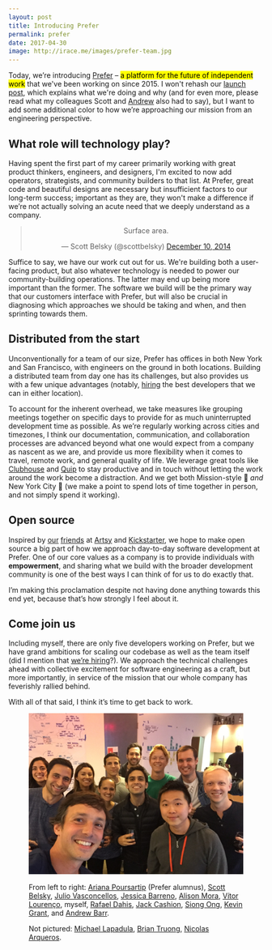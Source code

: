 ```yaml
---
layout: post
title: Introducing Prefer
permalink: prefer
date: 2017-04-30
image: http://irace.me/images/prefer-team.jpg
---
```


Today, we’re introducing [Prefer](http://prefer.com/) – <mark>a platform for the future of independent work</mark> that we've been working on since 2015. I won't rehash our [launch post](https://medium.com/@prefer/introducing-prefer-connecting-people-and-professionals-through-trusted-referrals-725d35a91bbf), which explains what we're doing and why (and for even more, please read what my colleagues Scott and [Andrew](https://medium.com/@andrewmbarr/andrew-launch-post-523693b00a2b) also had to say), but I want to add some additional color to how we’re approaching our mission from an engineering perspective.

## What role will technology play?

Having spent the first part of my career primarily working with great product thinkers, engineers, and designers, I'm excited to now add operators, strategists, and community builders to that list. At Prefer, great code and beautiful designs are necessary but insufficient factors to our long-term success; important as they are, they won't make a difference if we’re not actually solving an acute need that we deeply understand as a company.

<center class="centered-tweet"><blockquote class="twitter-tweet" lang="en"><p>Surface area.</p>&mdash; Scott Belsky (@scottbelsky) <a href="https://twitter.com/scottbelsky/status/853944760410746885">December 10, 2014</a></blockquote> <script async src="//platform.twitter.com/widgets.js" charset="utf-8"></script></center>

Suffice to say, we have our work cut out for us. We're building both a user-facing product, but also whatever technology is needed to power our community-building operations. The latter may end up being more important than the former. The software we build will be the primary way that our customers interface with Prefer, but will also be crucial in diagnosing which approaches we should be taking and when, and then sprinting towards them.

## Distributed from the start

Unconventionally for a team of our size, Prefer has offices in both New York and San Francisco, with engineers on the ground in both locations. Building a distributed team from day one has its challenges, but also provides us with a few unique advantages (notably, [hiring](http://prefer.com/jobs) the best developers that we can in either location).

To account for the inherent overhead, we take measures like grouping meetings together on specific days to provide for as much uninterrupted development time as possible. As we’re regularly working across cities and timezones, I think our documentation, communication, and collaboration processes are advanced beyond what one would expect from a company as nascent as we are, and provide us more flexibility when it comes to travel, remote work, and general quality of life. We leverage great tools like [Clubhouse](http://clubhouse.io/) and [Quip](http://quip.com/) to stay productive and in touch without letting the work around the work become a distraction. And we get both Mission-style 🌯 *and* New York City 🍕 (we make a point to spend lots of time together in person, and not simply spend it working).

## Open source

Inspired by [our](https://twitter.com/orta) [friends](https://twitter.com/mbrandonw) at [Artsy](http://artsy.github.io/open-source/) and [Kickstarter](https://kickstarter.engineering/open-sourcing-our-android-and-ios-apps-6891be909fcd), we hope to make open source a big part of how we approach day-to-day software development at Prefer. One of our core values as a company is to provide individuals with **empowerment**, and sharing what we build with the broader development community is one of the best ways I can think of for us to do exactly that.

I’m making this proclamation despite not having done anything towards this end yet, because that’s how strongly I feel about it.

## Come join us

Including myself, there are only five developers working on Prefer, but we have grand ambitions for scaling our codebase as well as the team itself (did I mention that [we’re hiring](http://prefer.com/jobs)?). We approach the technical challenges ahead with collective excitement for software engineering as a craft, but more importantly, in service of the mission that our whole company has feverishly rallied behind.

With all of that said, I think it’s time to get back to work.

<figure>
  <img src="/images/prefer-team.jpg" alt="The Prefer team, circa Summer 2016">
  <figcaption><p>From left to right: <a href="http://twitter.com/arianapours">Ariana Poursartip</a> (Prefer alumnus), <a href="http://scottbelsky.com">Scott Belsky</a>, <a href="http://twitter.com/juliov">Julio Vasconcellos</a>, <a href="http://twitter.com/jessbarrenonyc">Jessica Barreno</a>, <a href="http://twitter.com/alisoncmora">Alison Mora</a>, <a href="http://vitor.com">Vítor Lourenço</a>, myself, <a href="http://rafaeldahis.com">Rafael Dahis</a>, <a href="http://twitter.com/jackfreecash">Jack Cashion</a>, <a href="http://siong.com">Siong Ong</a>, <a href="http://twitter.com/kevingrant5">Kevin Grant</a>, and <a href="http://twitter.com/andrewmbarr">Andrew Barr</a>.</p><p>Not pictured: <a href="http://twitter.com/mjlapadula">Michael Lapadula</a>, <a href="http://twitter.com/trubrian">Brian Truong</a>, <a href="http://twitter.com/nicoarqueros">Nicolas Arqueros</a>.</p></figcaption>
</figure>
